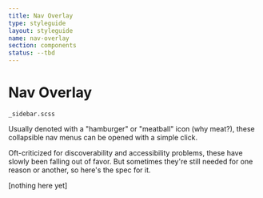 ```yaml
---
title: Nav Overlay
type: styleguide
layout: styleguide
name: nav-overlay
section: components
status: --tbd
---
```



<main markdown="1">

# Nav Overlay

`_sidebar.scss`

Usually denoted with a "hamburger" or "meatball" icon (why meat?), these collapsible nav menus can be opened with a simple click.

Oft-criticized for discoverability and accessibility problems, these have slowly been falling out of favor. But sometimes they're still needed for one reason or another, so here's the spec for it.

[nothing here yet]




</main>

